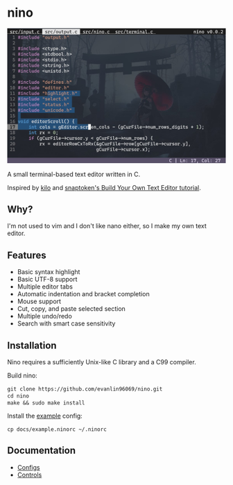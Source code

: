 # nino

![screenshot](docs/img/editor_screenshot.jpg)

A small terminal-based text editor written in C.

Inspired by [kilo](https://github.com/antirez/kilo)
and [snaptoken's Build Your Own Text Editor tutorial](https://viewsourcecode.org/snaptoken/kilo/).


## Why?
I'm not used to vim and I don't like nano either, so I make my own text editor.


## Features
- Basic syntax highlight
- Basic UTF-8 support
- Multiple editor tabs
- Automatic indentation and bracket completion
- Mouse support
- Cut, copy, and paste selected section
- Multiple undo/redo
- Search with smart case sensitivity

## Installation
Nino requires a sufficiently Unix-like C library and a C99 compiler.

Build nino:
```
git clone https://github.com/evanlin96069/nino.git
cd nino
make && sudo make install
```
Install the [example](docs/example.ninorc) config:
```
cp docs/example.ninorc ~/.ninorc
```


## Documentation
- [Configs](docs/configs.md)
- [Controls](docs/controls.md)
